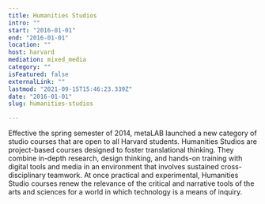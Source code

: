 ```yaml
---
title: Humanities Studios
intro: ""
start: "2016-01-01"
end: "2016-01-01"
location: ""
host: harvard
mediation: mixed_media
category: ""
isFeatured: false
externalLink: ""
lastmod: "2021-09-15T15:46:23.339Z"
date: "2016-01-01"
slug: humanities-studios

---
```

Effective the spring semester of 2014, metaLAB launched a new category of studio courses that are open to all Harvard students. Humanities Studios are project-based courses designed to foster translational thinking. They combine in-depth research, design thinking, and hands-on training with digital tools and media in an environment that involves sustained cross-disciplinary teamwork. At once practical and experimental, Humanities Studio courses renew the relevance of the critical and narrative tools of the arts and sciences for a world in which technology is a means of inquiry.